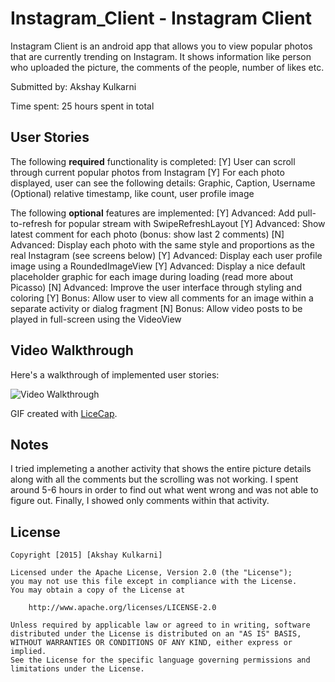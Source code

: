 # Instagram_Client - Instagram Client

Instagram Client is an android app that allows you to view popular photos that are currently trending on Instagram. It shows information like person who uploaded the picture, the comments of the people, number of likes etc.

Submitted by: Akshay Kulkarni

Time spent: 25 hours spent in total

## User Stories
The following **required** functionality is completed:
  [Y] User can scroll through current popular photos from Instagram
  [Y] For each photo displayed, user can see the following details:
      Graphic, Caption, Username
      (Optional) relative timestamp, like count, user profile image

The following **optional** features are implemented:
  [Y] Advanced: Add pull-to-refresh for popular stream with SwipeRefreshLayout
  [Y] Advanced: Show latest comment for each photo (bonus: show last 2 comments)
  [N] Advanced: Display each photo with the same style and proportions as the real Instagram (see screens below)
  [Y] Advanced: Display each user profile image using a RoundedImageView
  [Y] Advanced: Display a nice default placeholder graphic for each image during loading (read more about Picasso)
  [N] Advanced: Improve the user interface through styling and coloring
  [Y] Bonus: Allow user to view all comments for an image within a separate activity or dialog fragment
  [N] Bonus: Allow video posts to be played in full-screen using the VideoView
  
## Video Walkthrough 

Here's a walkthrough of implemented user stories:

<img src='http://i.imgur.com/CjcvUUu.gif?1' title='Video Walkthrough' width='' alt='Video Walkthrough' />

GIF created with [LiceCap](http://www.cockos.com/licecap/).

## Notes

I tried implemeting a another activity that shows the entire picture details along with all the comments but the scrolling was not working. I spent around 5-6 hours in order to find out what went wrong and was not able to figure out. Finally, I showed only comments within that activity.

## License

    Copyright [2015] [Akshay Kulkarni]

    Licensed under the Apache License, Version 2.0 (the "License");
    you may not use this file except in compliance with the License.
    You may obtain a copy of the License at

        http://www.apache.org/licenses/LICENSE-2.0

    Unless required by applicable law or agreed to in writing, software
    distributed under the License is distributed on an "AS IS" BASIS,
    WITHOUT WARRANTIES OR CONDITIONS OF ANY KIND, either express or implied.
    See the License for the specific language governing permissions and
    limitations under the License.
